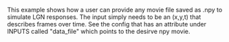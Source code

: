 This example shows how a user can provide any movie file saved as .npy to simulate LGN responses. 
The input simply needs to be an (x,y,t) that describes frames over time. See the config that has an attribute under INPUTS called "data_file" which points to the desirve npy movie. 
